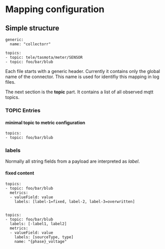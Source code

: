 # Mapping configuration

## Simple structure

    generic:
      name: "collectorr"
    
    topics:   
    - topic: tele/tasmota/meter/SENSOR
    - topic: foo/bar/blub

Each file starts with a generic header. Currently it contains only the global name of the connector.
This name is used for identifiy this mapping in log files.

The next section is the **topic** part. It contains a list of all observed mqtt topics. 

### TOPIC Entries

#### minimal topic to metric configuration

    topics:
    - topic: foo/bar/blub


### labels

Normally all string fields from a payload are interpreted as *label*.

#### fixed content 

    topics:
    - topic: foo/bar/blub
      metrics:
      - valueField: value
        labels: [label-1=fixed, label-2, label-3=overwritten]


    topics:
    - topic: foo/bar/blub
      labels: [-label1, label2]
      metrics:
      - valueField: value
        labels: [sourceType, type]
        name: "{phase}_voltage"


